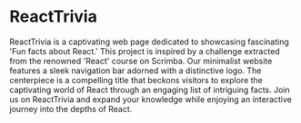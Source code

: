 # ReactTrivia
ReactTrivia is a captivating web page dedicated to showcasing fascinating 'Fun facts about React.' This project is inspired by a challenge extracted from the renowned 'React' course on Scrimba. Our minimalist website features a sleek navigation bar adorned with a distinctive logo. The centerpiece is a compelling title that beckons visitors to explore the captivating world of React through an engaging list of intriguing facts. Join us on ReactTrivia and expand your knowledge while enjoying an interactive journey into the depths of React.
